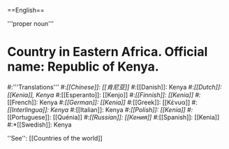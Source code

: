 ==English==

'''proper noun'''

# Country in Eastern Africa. Official name: Republic of Kenya.
#:'''Translations'''
#:*[[Chinese]]: [[肯尼亚]]
#:*[[Danish]]: Kenya
#:*[[Dutch]]: [[Kenia]], Kenya
#:*[[Esperanto]]: [[Kenjo]]
#:*[[Finnish]]: [[Kenia]]
#:*[[French]]: Kenya
#:*[[German]]: [[Kenia]]
#:*[[Greek]]: [[Κένυα]]
#:*[[Interlingua]]: Kenya
#:*[[Italian]]: Kenya
#:*[[Polish]]: [[Kenia]]
#:*[[Portuguese]]: [[Quénia]]
#:*[[Russian]]: [[Кения]]
#:*[[Spanish]]: [[Kenia]]
#:*[[Swedish]]: Kenya

''See'': [[Countries of the world]]